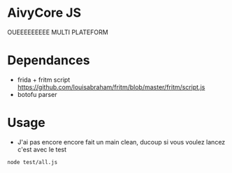# AivyCore JS

OUEEEEEEEEE MULTI PLATEFORM

# Dependances

- frida + fritm script https://github.com/louisabraham/fritm/blob/master/fritm/script.js
- botofu parser

# Usage

- J'ai pas encore encore fait un main clean, ducoup si vous voulez lancez c'est avec le test

```
node test/all.js 
```
